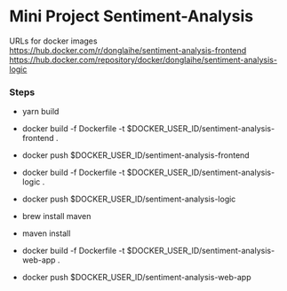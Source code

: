 <h1>Mini Project Sentiment-Analysis</h1>

URLs for docker images<br>
https://hub.docker.com/r/donglaihe/sentiment-analysis-frontend
https://hub.docker.com/repository/docker/donglaihe/sentiment-analysis-logic

<h3>Steps</h3>

- yarn build
- docker build -f Dockerfile -t $DOCKER_USER_ID/sentiment-analysis-frontend .
- docker push $DOCKER_USER_ID/sentiment-analysis-frontend

- docker build -f Dockerfile -t $DOCKER_USER_ID/sentiment-analysis-logic .
- docker push $DOCKER_USER_ID/sentiment-analysis-logic

- brew install maven
- maven install
- docker build -f Dockerfile -t $DOCKER_USER_ID/sentiment-analysis-web-app .
- docker push $DOCKER_USER_ID/sentiment-analysis-web-app